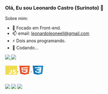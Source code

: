 ### Olá, Eu sou Leonardo Castro (Surinoto) 👋

Sobre mim:

- 🌱 Focado em Front-end.
- 📫 email: leonardoleoneell@gmail.com
- ⚡ Dois anos programando.
- 💬 Codando...


<div>
  <a href="https://github.com/rafaballerini">
  <img height="180em" src="https://github-readme-stats.vercel.app/api?username=surinoto&show_icons=true&theme=dark&include_all_commits=true&count_private=true"/>
  <img height="170em" src="https://github-readme-stats.vercel.app/api/top-langs/?username=surinoto&layout=compact&langs_count=7&theme=dark"/>
</div>
  
<div style="display: inline_block"><br>
  <img align="center" alt="Js" height="30" width="40" src="https://raw.githubusercontent.com/devicons/devicon/master/icons/javascript/javascript-plain.svg">
  <img align="center" alt="HTML" height="30" width="40" src="https://raw.githubusercontent.com/devicons/devicon/master/icons/html5/html5-original.svg">
  <img align="center" alt="CSS"  height="30" width="40" src="https://raw.githubusercontent.com/devicons/devicon/master/icons/css3/css3-original.svg">
</div>
  
  ##
  
<div> 
  <a href="https://www.instagram.com/leocastro_x/" target="_blank"><img src="https://img.shields.io/badge/-Instagram-52af67?style=for-the-badge&logo=instagram&logoColor=white" target="_blank"></a>
  <a href="https://www.instagram.com/leocastro_x/" target="_blank"><img src="https://img.shields.io/badge/Facebook-52af67?style=for-the-badge&logo=facebook&logoColor=white" target="_blank"></a>
  <a href = "mailto:leonardoleoneell"><img src="https://img.shields.io/badge/Gmail-52af67?style=for-the-badge&logo=gmail&logoColor=white" target="_blank"></a>
  
</div>


